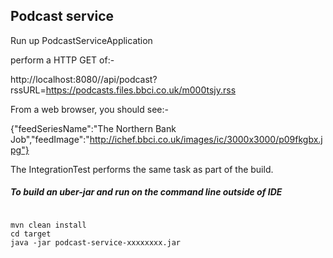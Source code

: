 ## Podcast service

Run up PodcastServiceApplication

perform a HTTP GET of:-

http://localhost:8080//api/podcast?rssURL=https://podcasts.files.bbci.co.uk/m000tsjy.rss

From a web browser, you should see:-

{"feedSeriesName":"The Northern Bank Job","feedImage":"http://ichef.bbci.co.uk/images/ic/3000x3000/p09fkgbx.jpg"}


The IntegrationTest performs the same task as part of the build.

##### To build an uber-jar and run on the command line outside of IDE

```

mvn clean install
cd target
java -jar podcast-service-xxxxxxxx.jar

```






